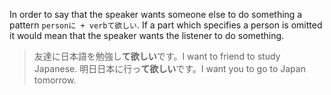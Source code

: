 In order to say that the speaker wants someone else to do something a pattern `personに + verbて欲しい`. If a part which specifies a person is omitted it would mean that the speaker wants the listener to do something.
>友達に日本語を勉強し**て欲しい**です。I want to friend to study Japanese.
>明日日本に行っ**て欲しい**です。I want you to go to Japan tomorrow.
